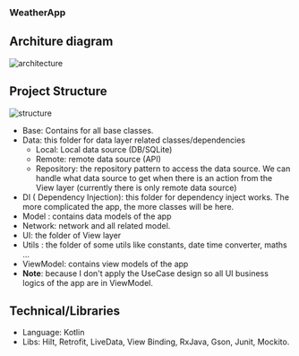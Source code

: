 ### WeatherApp
## Architure diagram
![architecture](https://camo.githubusercontent.com/959a6d988b607ed85a3c513a6f6c9c6cea849eafe52221dfe6ef93ca2265d8d5/68747470733a2f2f636f64696e67776974686d697463682e73332e616d617a6f6e6177732e636f6d2f7374617469632f626c6f672f382f6d76766d5f6172636869746563747572652e706e67)
## Project Structure
![structure](blob:https://imgur.com/99472484-267b-4e31-8c4e-df61ecab7000)
- Base: Contains for all base classes.
- Data: this folder for data layer related classes/dependencies
   - Local: Local data source (DB/SQLite)
   - Remote: remote data source (API)
   - Repository: the repository pattern to access the data source. We can handle what data source to get when there is an action from the View layer (currently there is only remote data source)
- DI ( Dependency Injection): this folder for dependency inject works. The more complicated the app, the more classes will be here.
- Model : contains data models of the app
- Network: network and all related model. 
- UI: the folder of View layer
- Utils : the folder of some utils like constants, date time converter, maths ...
- ViewModel: contains  view models of the app
- **Note**: because I don't apply the UseCase design so all UI business logics of the app are in ViewModel.
## Technical/Libraries
- Language: Kotlin
- Libs: Hilt, Retrofit, LiveData, View Binding, RxJava, Gson, Junit, Mockito.
